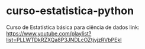 # curso-estatistica-python
 
Curso de Estatística básica para ciência de dados
link: https://www.youtube.com/playlist?list=PLLWTDkRZXQa8P3JNDLcOZtjyjzRVbPEkI